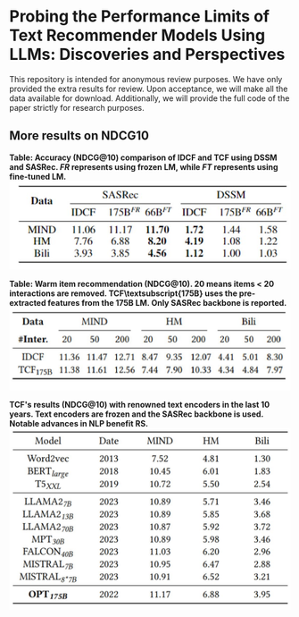 # Probing the Performance Limits of Text Recommender Models Using LLMs: Discoveries and Perspectives

This repository is intended for anonymous review purposes. We have only provided the extra results for review. Upon acceptance, we will make all the data available for download. Additionally, we will provide the full code of the paper strictly for research purposes.

## More results on NDCG10

**Table: Accuracy (NDCG@10) comparison of IDCF and TCF using DSSM and SASRec. _FR_ represents using frozen LM, while _FT_  represents using fine-tuned LM.**
![ID vs TCF](https://github.com/anonymous-TCF/anonymous-TCF/blob/main/Figures/Table_IDvsLLM_NDCG.jpg)

**Table: Warm item recommendation (NDCG@10). 20 means items < 20 interactions are removed. TCF\textsubscript{175B} uses the pre-extracted features from the 175B LM. Only SASRec backbone is reported.**
![Warm item](https://github.com/anonymous-TCF/anonymous-TCF/blob/main/Figures/Table_PLM_warm_NDCG.jpg)

**TCF's results (NDCG@10)  with renowned text encoders in the last 10 years. Text encoders are frozen and the SASRec backbone is used. Notable  advances in NLP benefit RS.**
![Warm item](https://github.com/anonymous-TCF/anonymous-TCF/blob/main/Figures/Table_LMcompare_NDCG.jpg)
